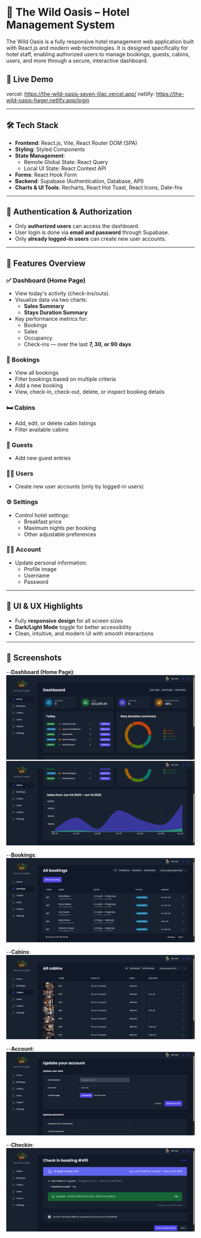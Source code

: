 # 🌴 The Wild Oasis – Hotel Management System

The Wild Oasis is a fully responsive hotel management web application built with React.js and modern web technologies. It is designed specifically for hotel staff, enabling authorized users to manage bookings, guests, cabins, users, and more through a secure, interactive dashboard.

## 🚀 Live Demo

vercel: https://the-wild-oasis-seven-lilac.vercel.app/
netlify: https://the-wild-oasis-hager.netlify.app/login

---

## 🛠️ Tech Stack

- **Frontend**: React.js, Vite, React Router DOM (SPA)
- **Styling**: Styled Components
- **State Management**:
  - Remote Global State: React Query
  - Local UI State: React Context API
- **Forms**: React Hook Form
- **Backend**: Supabase (Authentication, Database, API)
- **Charts & UI Tools**: Recharts, React Hot Toast, React Icons, Date-fns

---

## 🔐 Authentication & Authorization

- Only **authorized users** can access the dashboard.
- User login is done via **email and password** through Supabase.
- Only **already logged-in users** can create new user accounts.

---

## 📱 Features Overview

### ✅ Dashboard (Home Page)
- View today's activity (check-ins/outs).
- Visualize data via two charts:
  - **Sales Summary**
  - **Stays Duration Summary**
- Key performance metrics for:
  - Bookings
  - Sales
  - Occupancy
  - Check-ins — over the last **7, 30, or 90 days**

### 📅 Bookings
- View all bookings
- Filter bookings based on multiple criteria
- Add a new booking
- View, check-in, check-out, delete, or inspect booking details

### 🛏️ Cabins
- Add, edit, or delete cabin listings
- Filter available cabins

### 👥 Guests
- Add new guest entries

### 🧑‍💼 Users
- Create new user accounts (only by logged-in users)

### ⚙️ Settings
- Control hotel settings:
  - Breakfast price
  - Maximum nights per booking
  - Other adjustable preferences

### 🙍‍♂️ Account
- Update personal information:
  - Profile image
  - Username
  - Password

---

## 🎨 UI & UX Highlights

- Fully **responsive design** for all screen sizes
- **Dark/Light Mode** toggle for better accessibility
- Clean, intuitive, and modern UI with smooth interactions

---

## 📸 Screenshots

--**Dashboard (Home Page)**:  
  ![Home Page](./assets/screenshots/dashboard.png)
  <br>
  ![Home Page](./assets/screenshots/dashboard2.png)


  --**Bookings**:  
  ![bookings Page](./assets/screenshots/bookings.png)


  --**Cabins**:  
  ![Cabins Page](./assets/screenshots/cabins.png)


  --**Account**:  
  ![Account Page](./assets/screenshots/account.png)


  --**Checkin**:  
  ![Checkin Page](./assets/screenshots/checkin.png)
